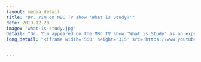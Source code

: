 ```yaml
---
layout: media_detail
title: "Dr. Yim on MBC TV show 'What is Study?'"
date: 2019-12-20
image: "what-is-study.jpg"
detail: "Dr. Yim appeared on the MBC TV show 'What is Study' as an expert panel."
long_detail: "<iframe width='560' height='315' src='https://www.youtube.com/embed/F_-9ie-jj4Q' frameborder='0' allow='accelerometer; autoplay; encrypted-media; gyroscope; picture-in-picture' allowfullscreen></iframe><br>Dr. Yim appeared on the MBC TV show 'What is Study' as an expert panel.<br>She provided consultations to parents with a child who learned six different languages through Youtube."


---
```


